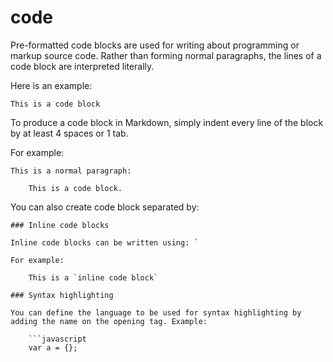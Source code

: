 # code

Pre-formatted code blocks are used for writing about programming or markup source code. Rather than forming normal paragraphs, the lines of a code block are interpreted literally.

Here is an example:

```text
This is a code block
```

To produce a code block in Markdown, simply indent every line of the block by at least 4 spaces or 1 tab.

For example:

```text
This is a normal paragraph:

    This is a code block.
```

You can also create code block separated by:

```text
### Inline code blocks

Inline code blocks can be written using: `

For example:

    This is a `inline code block`

### Syntax highlighting

You can define the language to be used for syntax highlighting by adding the name on the opening tag. Example:

    ```javascript
    var a = {};
```


